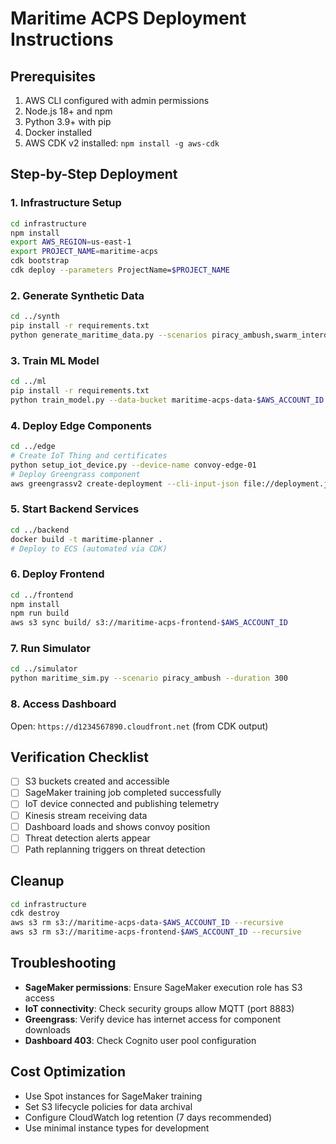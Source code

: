 # Maritime ACPS Deployment Instructions

## Prerequisites

1. AWS CLI configured with admin permissions
2. Node.js 18+ and npm
3. Python 3.9+ with pip
4. Docker installed
5. AWS CDK v2 installed: `npm install -g aws-cdk`

## Step-by-Step Deployment

### 1. Infrastructure Setup

```bash
cd infrastructure
npm install
export AWS_REGION=us-east-1
export PROJECT_NAME=maritime-acps
cdk bootstrap
cdk deploy --parameters ProjectName=$PROJECT_NAME
```

### 2. Generate Synthetic Data

```bash
cd ../synth
pip install -r requirements.txt
python generate_maritime_data.py --scenarios piracy_ambush,swarm_interdiction --output-bucket maritime-acps-data-$AWS_ACCOUNT_ID
```

### 3. Train ML Model

```bash
cd ../ml
pip install -r requirements.txt
python train_model.py --data-bucket maritime-acps-data-$AWS_ACCOUNT_ID --model-name maritime-threat-detector
```

### 4. Deploy Edge Components

```bash
cd ../edge
# Create IoT Thing and certificates
python setup_iot_device.py --device-name convoy-edge-01
# Deploy Greengrass component
aws greengrassv2 create-deployment --cli-input-json file://deployment.json
```

### 5. Start Backend Services

```bash
cd ../backend
docker build -t maritime-planner .
# Deploy to ECS (automated via CDK)
```

### 6. Deploy Frontend

```bash
cd ../frontend
npm install
npm run build
aws s3 sync build/ s3://maritime-acps-frontend-$AWS_ACCOUNT_ID
```

### 7. Run Simulator

```bash
cd ../simulator
python maritime_sim.py --scenario piracy_ambush --duration 300
```

### 8. Access Dashboard

Open: `https://d1234567890.cloudfront.net` (from CDK output)

## Verification Checklist

- [ ] S3 buckets created and accessible
- [ ] SageMaker training job completed successfully
- [ ] IoT device connected and publishing telemetry
- [ ] Kinesis stream receiving data
- [ ] Dashboard loads and shows convoy position
- [ ] Threat detection alerts appear
- [ ] Path replanning triggers on threat detection

## Cleanup

```bash
cd infrastructure
cdk destroy
aws s3 rm s3://maritime-acps-data-$AWS_ACCOUNT_ID --recursive
aws s3 rm s3://maritime-acps-frontend-$AWS_ACCOUNT_ID --recursive
```

## Troubleshooting

- **SageMaker permissions**: Ensure SageMaker execution role has S3 access
- **IoT connectivity**: Check security groups allow MQTT (port 8883)
- **Greengrass**: Verify device has internet access for component downloads
- **Dashboard 403**: Check Cognito user pool configuration

## Cost Optimization

- Use Spot instances for SageMaker training
- Set S3 lifecycle policies for data archival
- Configure CloudWatch log retention (7 days recommended)
- Use minimal instance types for development